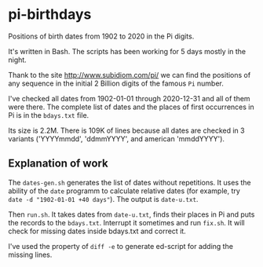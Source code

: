 # pi-birthdays

Positions of birth dates from 1902 to 2020 in the Pi digits.

It's written in Bash. The scripts has been working for 5 days
mostly in the night.

Thank to the site http://www.subidiom.com/pi/
we can find the positions of any sequence in
the initial 2 Billion digits of the famous `Pi` number.

I've checked all dates from 1902-01-01 through 2020-12-31
and all of them were there. The complete list of dates and the places of
first occurrences in Pi is in the `bdays.txt` file.

Its size is 2.2M. There is 109K of lines because all dates are
checked in 3 variants ('YYYYmmdd', 'ddmmYYYY', and
american 'mmddYYYY').

## Explanation of work 

The `dates-gen.sh` generates the list of dates without repetitions. It uses
the ability of the `date` programm to calculate relative dates
(for example, try `date -d "1902-01-01 +40 days"`).
The output is `date-u.txt`.

Then `run.sh`. It takes dates from `date-u.txt`, finds their places
in Pi and puts the records to the `bdays.txt`. Interrupt it sometimes
and run `fix.sh`. It will check for missing dates inside bdays.txt and
correct it.

I've used the property of `diff -e` to generate ed-script for adding 
the missing lines.

